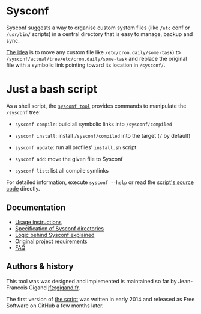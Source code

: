 # Sysconf

Sysconf suggests a way to organise custom system files (like ```/etc``` conf
or ```/usr/bin/``` scripts) in a central directory that is easy to
manage, backup and sync.

[The idea](doc/logic.md) is to move any custom file like
```/etc/cron.daily/some-task```) to
```/sysconf/actual/tree/etc/cron.daily/some-task``` and replace the
original file with a symbolic link pointing toward its location in
```/sysconf/```.

# Just a bash script

As a shell script, the [```sysconf tool```](tree/usr/bin/sysconf)
provides commands to manipulate the ```/sysconf``` tree:

* ```sysconf compile```: build all symbolic links into
  ```/sysconf/compiled```

* ```sysconf install```: install ```/sysconf/compiled``` into the
target (```/``` by default)

* ```sysconf update```: run all profiles' ```install.sh``` script

* ```sysconf add```: move the given file to Sysconf

* ```sysconf list```: list all compile symlinks

For detailed information, execute ```sysconf --help``` or read the
[script's source code](tree/usr/bin:sysconf) directly.


## Documentation

* [Usage instructions](doc/usage.md)
* [Specification of Sysconf directories](doc/specification.md)
* [Logic behind Sysconf explained](doc/logic.md)
* [Original project requirements](doc/requirements.md)
* [FAQ](doc/faq.md)
  

## Authors & history

This tool was was designed and implemented is maintained so far by
Jean-Francois Gigand <jf@gigand.fr>.

The first version of [the script](tree/usr/bin/sysconf) was written in
early 2014 and released as Free Software on GitHub a few months later.
